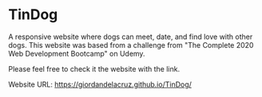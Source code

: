 # TinDog
A responsive website where dogs can meet, date, and find love with other dogs. This website was based from a challenge from "The Complete 2020 Web Development Bootcamp" on Udemy.

Please feel free to check it the website with the link.

Website URL: https://giordandelacruz.github.io/TinDog/
